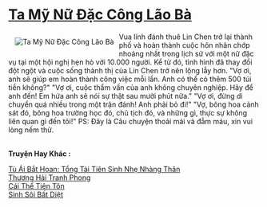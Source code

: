 <a href="https://truyentiki.com/ta-my-nu-dac-cong-lao-ba.30728/" title="Ta Mỹ Nữ Đặc Công Lão Bà"><h1>Ta Mỹ Nữ Đặc Công Lão Bà</h1></a><div style="display:table"><img align="right" style="float: left; padding: 10px;" src="https://truyentiki.com/a/img/str/src/30728.jpg" alt="Ta Mỹ Nữ Đặc Công Lão Bà">Vua lính đánh thuê Lin Chen trở lại thành phố và hoàn thành cuộc hôn nhân chớp nhoáng nhất trong lịch sử với một nữ đặc vụ tại một hội nghị hẹn hò với 10.000 người. Kể từ đó, tình hình đã thay đổi đột ngột và cuộc sống thành thị của Lin Chen trở nên lộng lẫy hơn. "Vợ ơi, anh sẽ giúp em hoàn thành công việc mỗi lần. Anh có thể có thêm 500 túi tiền không?" "Vợ ơi, cuộc thẩm vấn của anh không chuyên nghiệp. Hãy để anh đến! Em hứa anh sẽ nói sự thật sau mười phút nữa." "Vợ ơi, đừng di chuyển quá nhiều trong một trận đánh! Anh phải bỏ đi!" "Vợ, bông hoa cảnh sát đó, bông hoa trường học đó, chủ tịch đó, và những gì, thực sự không liên quan gì đến tôi!" PS: Đây là Câu chuyện thoải mái và đẫm máu, xin vui lòng nếm thử.</div><p><br><b>Truyện Hay Khác :</b></p><a href="https://truyentiki.com/tu-ai-bat-hoan-tong-tai-tien-sinh-nhe-nhang-than.30727/" alt="Tù Ái Bắt Hoan: Tổng Tài Tiên Sinh Nhẹ Nhàng Thân">Tù Ái Bắt Hoan: Tổng Tài Tiên Sinh Nhẹ Nhàng Thân</a><br/><a href="https://github.com/nownovels/top500/tree/master/truyenhay/33696/" alt="Thương Hải Tranh Phong">Thương Hải Tranh Phong</a><br/><a href="https://github.com/nownovels/truyenhay/tree/master/truyenhay/30824/README.md" alt="Cái Thế Tiên Tôn">Cái Thế Tiên Tôn</a><br/><a href="https://github.com/nownovels/top500/tree/master/truyenhay/33531/" alt="Sinh Sôi Bất Diệt">Sinh Sôi Bất Diệt</a><br/>